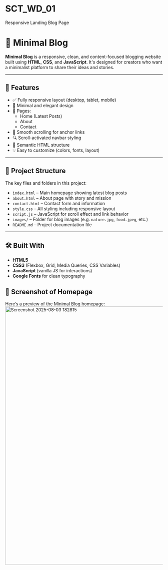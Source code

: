 # SCT_WD_01
Responsive Landing Blog Page 
# 📝 Minimal Blog

**Minimal Blog** is a responsive, clean, and content-focused blogging website built using **HTML**, **CSS**, and **JavaScript**. It's designed for creators who want a minimalist platform to share their ideas and stories.

---

## 🌟 Features

- ✅ Fully responsive layout (desktop, tablet, mobile)
- 🎨 Minimal and elegant design
- 📄 Pages:
  - Home (Latest Posts)
  - About
  - Contact
- 🔗 Smooth scrolling for anchor links
- 🔍 Scroll-activated navbar styling
- 🧠 Semantic HTML structure
- 💡 Easy to customize (colors, fonts, layout)

---

## 📁 Project Structure

The key files and folders in this project:

- `index.html` – Main homepage showing latest blog posts  
- `about.html` – About page with story and mission  
- `contact.html` – Contact form and information  
- `style.css` – All styling including responsive layout  
- `script.js` – JavaScript for scroll effect and link behavior  
- `images/` – Folder for blog images (e.g. `nature.jpg`, `food.jpeg`, etc.)  
- `README.md` – Project documentation file

---

## 🛠️ Built With

- **HTML5**
- **CSS3** (Flexbox, Grid, Media Queries, CSS Variables)
- **JavaScript** (vanilla JS for interactions)
- **Google Fonts** for clean typography

## 📸 Screenshot of Homepage

Here’s a preview of the Minimal Blog homepage:
<img width="1896" height="826" alt="Screenshot 2025-08-03 182815" src="https://github.com/user-attachments/assets/817415f3-18b2-4df3-8ff5-bc62c349c236" />
